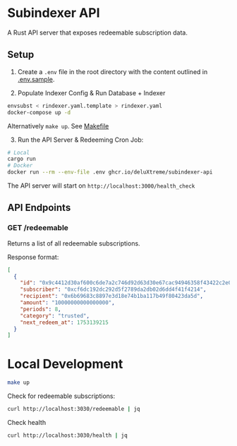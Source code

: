 # Subindexer API

A Rust API server that exposes redeemable subscription data.

## Setup

1. Create a `.env` file in the root directory with the content outlined in [.env.sample](./.env.sample).

2. Populate Indexer Config & Run Database + Indexer

```bash
envsubst < rindexer.yaml.template > rindexer.yaml
docker-compose up -d
```

Alternatively `make up`. See [Makefile](./.Makefile)

3. Run the API Server & Redeeming Cron Job:

```bash
# Local
cargo run
# Docker
docker run --rm --env-file .env ghcr.io/deluXtreme/subindexer-api
```

The API server will start on `http://localhost:3000/health_check`

## API Endpoints

### GET /redeemable
Returns a list of all redeemable subscriptions.

Response format:
```json
[
  {
    "id": "0x9c4412d30af600c6de7a2c746d92d63d30e67cac94946358f43422c2e08d067d",
    "subscriber": "0xcf6dc192dc292d5f2789da2db02d6dd4f41f4214",
    "recipient": "0x6b69683c8897e3d18e74b1ba117b49f80423da5d",
    "amount": "10000000000000000",
    "periods": 8,
    "category": "trusted",
    "next_redeem_at": 1753139215
  }
]
```

# Local Development

```sh
make up
```

Check for redeemable subscriptions:
```sh
curl http://localhost:3030/redeemable | jq
```

Check health
```sh
curl http://localhost:3030/health | jq
```
